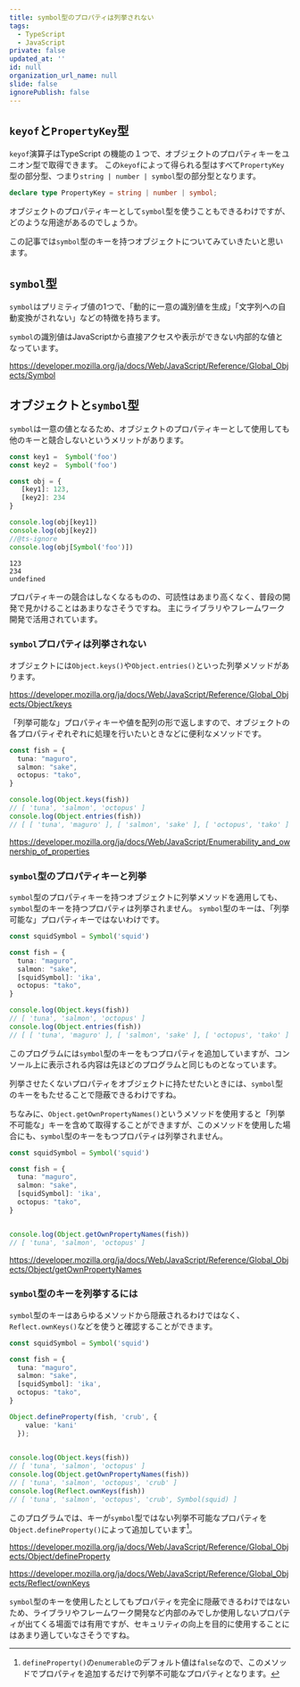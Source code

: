 ```yaml
---
title: symbol型のプロパティは列挙されない
tags:
  - TypeScript
  - JavaScript
private: false
updated_at: ''
id: null
organization_url_name: null
slide: false
ignorePublish: false
---
```

## `keyof`と`PropertyKey`型
`keyof`演算子はTypeScript の機能の１つで、オブジェクトのプロパティキーをユニオン型で取得できます。
この`keyof`によって得られる型はすべて`PropertyKey`型の部分型、つまり`string | number | symbol`型の部分型となります。

```ts:/lib.es5.d.ts
declare type PropertyKey = string | number | symbol;
```

オブジェクトのプロパティキーとして`symbol`型を使うこともできるわけですが、どのような用途があるのでしょうか。

この記事では`symbol`型のキーを持つオブジェクトについてみていきたいと思います。

## `symbol`型
`symbol`はプリミティブ値の1つで、「動的に一意の識別値を生成」「文字列への自動変換がされない」などの特徴を持ちます。

`symbol`の識別値はJavaScriptから直接アクセスや表示ができない内部的な値となっています。

https://developer.mozilla.org/ja/docs/Web/JavaScript/Reference/Global_Objects/Symbol

## オブジェクトと`symbol`型
`symbol`は一意の値となるため、オブジェクトのプロパティキーとして使用しても他のキーと競合しないというメリットがあります。
```ts
const key1 =  Symbol('foo')
const key2 =  Symbol('foo')

const obj = {
   [key1]: 123,
   [key2]: 234
}

console.log(obj[key1])
console.log(obj[key2])
//@ts-ignore
console.log(obj[Symbol('foo')])
```

```
123
234
undefined
```

プロパティキーの競合はしなくなるものの、可読性はあまり高くなく、普段の開発で見かけることはあまりなさそうですね。
主にライブラリやフレームワーク開発で活用されています。

### `symbol`プロパティは列挙されない
オブジェクトには`Object.keys()`や`Object.entries()`といった列挙メソッドがあります。

https://developer.mozilla.org/ja/docs/Web/JavaScript/Reference/Global_Objects/Object/keys

「列挙可能な」プロパティキーや値を配列の形で返しますので、オブジェクトの各プロパティぞれぞれに処理を行いたいときなどに便利なメソッドです。

```ts
const fish = {
  tuna: "maguro",
  salmon: "sake",
  octopus: "tako",
}

console.log(Object.keys(fish))
// [ 'tuna', 'salmon', 'octopus' ]
console.log(Object.entries(fish))
// [ [ 'tuna', 'maguro' ], [ 'salmon', 'sake' ], [ 'octopus', 'tako' ] ]
```

https://developer.mozilla.org/ja/docs/Web/JavaScript/Enumerability_and_ownership_of_properties

### `symbol`型のプロパティキーと列挙
`symbol`型のプロパティキーを持つオブジェクトに列挙メソッドを適用しても、`symbol`型のキーを持つプロパティは列挙されません。
`symbol`型のキーは、「列挙可能な」プロパティキーではないわけです。
```ts
const squidSymbol = Symbol('squid')

const fish = {
  tuna: "maguro",
  salmon: "sake",
  [squidSymbol]: 'ika',
  octopus: "tako",
}

console.log(Object.keys(fish))
// [ 'tuna', 'salmon', 'octopus' ]
console.log(Object.entries(fish))
// [ [ 'tuna', 'maguro' ], [ 'salmon', 'sake' ], [ 'octopus', 'tako' ] ]
```
このプログラムには`symbol`型のキーをもつプロパティを追加していますが、コンソール上に表示される内容は先ほどのプログラムと同じものとなっています。

列挙させたくないプロパティをオブジェクトに持たせたいときには、`symbol`型のキーをもたせることで隠蔽できるわけですね。

ちなみに、`Object.getOwnPropertyNames()`というメソッドを使用すると「列挙不可能な」キーを含めて取得することができますが、このメソッドを使用した場合にも、`symbol`型のキーをもつプロパティは列挙されません。
```ts
const squidSymbol = Symbol('squid')

const fish = {
  tuna: "maguro",
  salmon: "sake",
  [squidSymbol]: 'ika',
  octopus: "tako",
}


console.log(Object.getOwnPropertyNames(fish))
// [ 'tuna', 'salmon', 'octopus' ]
```

https://developer.mozilla.org/ja/docs/Web/JavaScript/Reference/Global_Objects/Object/getOwnPropertyNames


### `symbol`型のキーを列挙するには
`symbol`型のキーはあらゆるメソッドから隠蔽されるわけではなく、`Reflect.ownKeys()`などを使うと確認することができます。
```ts
const squidSymbol = Symbol('squid')

const fish = {
  tuna: "maguro",
  salmon: "sake",
  [squidSymbol]: 'ika',
  octopus: "tako",
}

Object.defineProperty(fish, 'crub', {
    value: 'kani'
  });
  

console.log(Object.keys(fish))
// [ 'tuna', 'salmon', 'octopus' ]
console.log(Object.getOwnPropertyNames(fish))
// [ 'tuna', 'salmon', 'octopus', 'crub' ]
console.log(Reflect.ownKeys(fish))
// [ 'tuna', 'salmon', 'octopus', 'crub', Symbol(squid) ]
```
このプログラムでは、キーが`symbol`型ではない列挙不可能なプロパティを`Object.defineProperty()`によって追加しています[^1]。

https://developer.mozilla.org/ja/docs/Web/JavaScript/Reference/Global_Objects/Object/defineProperty

https://developer.mozilla.org/ja/docs/Web/JavaScript/Reference/Global_Objects/Reflect/ownKeys

`symbol`型のキーを使用したとしてもプロパティを完全に隠蔽できるわけではないため、ライブラリやフレームワーク開発など内部のみでしか使用しないプロパティが出てくる場面では有用ですが、セキュリティの向上を目的に使用することにはあまり適していなさそうですね。

[^1]:`defineProperty()`の`enumerable`のデフォルト値は`false`なので、このメソッドでプロパティを追加するだけで列挙不可能なプロパティとなります。